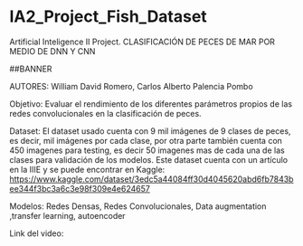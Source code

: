 # IA2_Project_Fish_Dataset
Artificial Inteligence II Project.
CLASIFICACIÓN DE PECES DE MAR POR MEDIO DE DNN Y CNN

##BANNER

AUTORES: William David Romero, Carlos Alberto Palencia Pombo

Objetivo: 
Evaluar el rendimiento de los diferentes parámetros propios de las redes convolucionales en la clasificación de peces.

Dataset:
El dataset usado cuenta con 9 mil imágenes de 9 clases de peces, es decir, mil imágenes por cada clase, por otra parte también 
cuenta con 450 imagenes para testing, es decir 50 imagenes mas de cada una de las clases para validación de los modelos. Este dataset 
cuenta con un artículo en la IIIE y se puede encontrar en Kaggle:
https://www.kaggle.com/dataset/3edc5a44084ff30d4045620abd6fb7843bee344f3bc3a6c3e98f309e4e624657

Modelos:
Redes Densas, Redes Convolucionales, Data augmentation ,transfer learning, autoencoder

Link del video:

